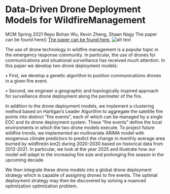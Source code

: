 # Data-Driven Drone Deployment Models for WildfireManagement
MCM Spring 2021 Repo
Bohan Wu, Kevin Zheng, Shaan Nagy
The paper can be found here()
<a href="/blob/main/paper.pdf" >The paper can be found here.</a>
![alt text](https://bloximages.newyork1.vip.townnews.com/ifiberone.com/content/tncms/assets/v3/editorial/8/82/88246d38-9f5b-11e8-a835-cb2c775cdd7b/5b72269f088c8.image.png?resize=400%2C247)

The use of drone technology in wildfire management is a popular topic in the emergency response community. In particular, the use of drones for communications and situational surveillance has received much attention. In this paper we develop two drone deployment models:

• First, we develop a genetic algorithm to position communications drones in a given fire event.

• Second, we engineer a geographic and topologically inspired approach for surveillance drone
deployment along the perimeter of the fire.

In addition to the drone deployment models, we implement a clustering method based on Hartigan’s Leader Algorithm to aggregate the satellite fire points into distinct ”fire events”, each of which can be managed by a single EOC and its drone deployment system. These ”fire events” define the local environments in which the two drone models execute.
To project future wildfire trends, we implemented an multivariate ARIMA model with exogenous climate predictors to predict the change in monthly average area burned by wildfire(in km2) during 2020-2030 based on historical data from 2012-2021. In particular, we look at the year 2025 and illustrate how our model will adapt to the increasing fire size and prolonging fire season in the upcoming decade.

We then integrate these drone models into a global drone deployment strategy which is capable of assigning drones to fire events. The optimal deployment strategy may then be discovered by solving a nuanced optimization optimization problem.
